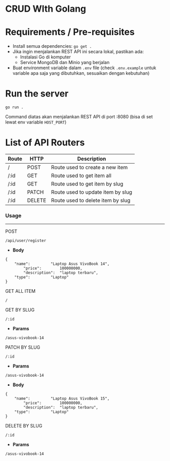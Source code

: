# CRUD WIth Golang

# Requirements / Pre-requisites

- Install semua dependencies: `go get .`
- Jika ingin menjalankan REST API ini secara lokal, pastikan ada:
  - Instalasi Go di komputer
  - Service MongoDB dan Minio yang berjalan
- Buat environment variable dalam `.env` file (check `.env.example` untuk variable apa saja yang dibutuhkan, sesuaikan dengan kebutuhan)

# Run the server

`go run .`

Command diatas akan menjalankan REST API di port :8080 (bisa di set lewat env variable `HOST_PORT`)

# List of API Routers

| Route | HTTP   | Description                       |
| ----- | ------ | --------------------------------- |
| /     | POST   | Route used to create a new item   |
| /:id  | GET    | Route used to get item all        |
| /:id  | GET    | Route used to get item by slug    |
| /:id  | PATCH  | Route used to update item by slug |
| /:id  | DELETE | Route used to delete item by slug |

### Usage

---

POST

`/api/user/register `

- **Body**

```
{
    "name":         "Laptop Asus VivoBook 14",
		"price":        100000000,
		"description":  "laptop terbaru",
    "type":         "Laptop"
}
```

GET ALL ITEM

`/`

GET BY SLUG

`/:id`

- **Params**

```
/asus-vivobook-14
```

PATCH BY SLUG

`/:id`

- **Params**

```
/asus-vivobook-14
```

- **Body**

```
{
    "name":         "Laptop Asus VivoBook 15",
		"price":        100000000,
		"description":  "laptop terbaru",
    "type":         "Laptop"
}
```

DELETE BY SLUG

`/:id`

- **Params**

```
/asus-vivobook-14
```
